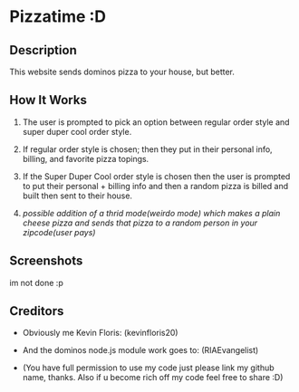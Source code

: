 # Pizzatime :D


## Description

This website sends dominos pizza to your house, but better.

## How It Works

1. The user is prompted to pick an option between regular order style and super duper cool order style.

2. If regular order style is chosen; then they put in their personal info, billing, and favorite pizza topings.

3. If the Super Duper Cool order style is chosen then the user is prompted to put their personal + billing info and then a random pizza is billed and built then sent to their house.

4. *possible addition of a thrid mode(weirdo mode) which makes a plain cheese pizza and sends that pizza to a random person in your zipcode(user pays)*


## Screenshots

im not done :p

## Creditors 

- Obviously me Kevin Floris: (kevinfloris20)

- And the dominos node.js module work goes to: (RIAEvangelist)

- (You have full permission to use my code just please link my github name, thanks. Also if u become rich off my code feel free to share :D)